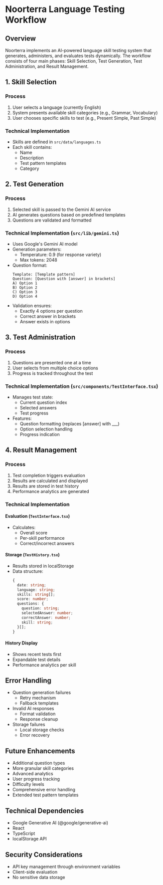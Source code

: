 # Noorterra Language Testing Workflow

## Overview
Noorterra implements an AI-powered language skill testing system that generates, administers, and evaluates tests dynamically. The workflow consists of four main phases: Skill Selection, Test Generation, Test Administration, and Result Management.

## 1. Skill Selection
### Process
1. User selects a language (currently English)
2. System presents available skill categories (e.g., Grammar, Vocabulary)
3. User chooses specific skills to test (e.g., Present Simple, Past Simple)

### Technical Implementation
- Skills are defined in `src/data/languages.ts`
- Each skill contains:
  - Name
  - Description
  - Test pattern templates
  - Category

## 2. Test Generation
### Process
1. Selected skill is passed to the Gemini AI service
2. AI generates questions based on predefined templates
3. Questions are validated and formatted

### Technical Implementation (`src/lib/gemini.ts`)
- Uses Google's Gemini AI model
- Generation parameters:
  - Temperature: 0.9 (for response variety)
  - Max tokens: 2048
- Question format:
  ```
  Template: [Template pattern]
  Question: [Question with [answer] in brackets]
  A) Option 1
  B) Option 2
  C) Option 3
  D) Option 4
  ```
- Validation ensures:
  - Exactly 4 options per question
  - Correct answer in brackets
  - Answer exists in options

## 3. Test Administration
### Process
1. Questions are presented one at a time
2. User selects from multiple choice options
3. Progress is tracked throughout the test

### Technical Implementation (`src/components/TestInterface.tsx`)
- Manages test state:
  - Current question index
  - Selected answers
  - Test progress
- Features:
  - Question formatting (replaces [answer] with ___)
  - Option selection handling
  - Progress indication

## 4. Result Management
### Process
1. Test completion triggers evaluation
2. Results are calculated and displayed
3. Results are stored in test history
4. Performance analytics are generated

### Technical Implementation
#### Evaluation (`TestInterface.tsx`)
- Calculates:
  - Overall score
  - Per-skill performance
  - Correct/incorrect answers

#### Storage (`TestHistory.tsx`)
- Results stored in localStorage
- Data structure:
  ```typescript
  {
    date: string;
    language: string;
    skills: string[];
    score: number;
    questions: {
      question: string;
      selectedAnswer: number;
      correctAnswer: number;
      skill: string;
    }[];
  }
  ```

#### History Display
- Shows recent tests first
- Expandable test details
- Performance analytics per skill

## Error Handling
- Question generation failures
  - Retry mechanism
  - Fallback templates
- Invalid AI responses
  - Format validation
  - Response cleanup
- Storage failures
  - Local storage checks
  - Error recovery

## Future Enhancements
- Additional question types
- More granular skill categories
- Advanced analytics
- User progress tracking
- Difficulty levels
- Comprehensive error handling
- Extended test pattern templates

## Technical Dependencies
- Google Generative AI (@google/generative-ai)
- React
- TypeScript
- localStorage API

## Security Considerations
- API key management through environment variables
- Client-side evaluation
- No sensitive data storage

